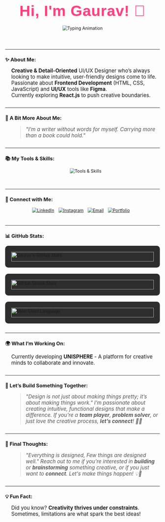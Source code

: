 <div style="text-align: center; margin-bottom: 30px;">
  <h1 style="font-family: 'Montserrat', sans-serif; color: #ff4081; font-size: 3.5em; letter-spacing: 1px; text-shadow: 2px 2px 5px rgba(0, 0, 0, 0.1); margin-bottom: 20px;">Hi, I'm Gaurav! 👋</h1>

  <!-- Typing Animation -->
  <img src="https://readme-typing-svg.demolab.com?font=Fira+Code&size=30&pause=1000&color=FF4081&width=435&lines=UI%2FUX+Designer;Frontend+Developer;Creative+Mind" alt="Typing Animation" style="margin-bottom: 30px;"/>
</div>

---

### ✨ **About Me**:
<div style="margin-bottom: 30px; text-align: left; margin-left: 20px;">
  <ul style="list-style-type: none; padding-left: 0; font-size: 1.2em;">
    <li><strong>Creative & Detail-Oriented</strong> UI/UX Designer who’s always looking to make intuitive, user-friendly designs come to life.</li>
    <li>Passionate about <strong>Frontend Development</strong> (HTML, CSS, JavaScript) and <strong>UI/UX</strong> tools like <strong>Figma</strong>.</li>
    <li>Currently exploring <strong>React.js</strong> to push creative boundaries.</li>
  </ul>
</div>

---

### 🎯 **A Bit More About Me**:
<div style="margin-bottom: 30px; text-align: left; margin-left: 20px;">
  <blockquote style="font-style: italic; color: #555; font-size: 1.2em;">
    "I’m a writer without words for myself. Carrying more than a book could hold."
  </blockquote>
</div>

---

### 📚 **My Tools & Skills**:
<div style="margin-bottom: 30px; text-align: left; margin-left: 20px;">
  <p align="center">
    <img src="https://skillicons.dev/icons?i=figma,html,css,js,react,git,python,java,c,c++,canva&perline=10&animation=true" alt="Tools & Skills" style="max-width: 80%; margin-bottom: 20px;"/>
  </p>
</div>

---

### 🔗 **Connect with Me**:
<div style="margin-bottom: 30px; text-align: center;">
  <p align="center">
    <a href="https://www.linkedin.com/in/gaurav-mishra-2668691b3/" target="_blank"><img src="https://img.shields.io/badge/LinkedIn-0A66C2?style=for-the-badge&logo=linkedin&logoColor=white" alt="LinkedIn" style="margin-right: 10px; margin-bottom: 10px;" /></a>
    <a href="https://www.instagram.com/_mishraagaurav/" target="_blank"><img src="https://img.shields.io/badge/Instagram-E4405F?style=for-the-badge&logo=instagram&logoColor=white" alt="Instagram" style="margin-right: 10px; margin-bottom: 10px;" /></a>
    <a href="mailto:gaurav84294372@gmail.com"><img src="https://img.shields.io/badge/Gmail-D14836?style=for-the-badge&logo=gmail&logoColor=white" alt="Email" style="margin-right: 10px; margin-bottom: 10px;" /></a>
    <a href="https://github.com/gauravMishra08/portfolio" target="_blank"><img src="https://img.shields.io/badge/Portfolio-FF4081?style=for-the-badge&logo=github&logoColor=white" alt="Portfolio" style="margin-right: 10px; margin-bottom: 10px;" /></a>
  </p>
</div>

---

### 📊 **GitHub Stats**:
<div style="display: flex; justify-content: space-between; margin-bottom: 30px; gap: 20px; flex-wrap: wrap;">
  <div style="flex: 1 1 30%; min-width: 280px; background-color: #2d2d2d; border-radius: 10px; padding: 20px;">
    <img src="https://github-readme-stats.vercel.app/api?username=gauravMishra08&show_icons=true&theme=radical&count_private=true" alt="Gaurav's GitHub Stats" width="100%" style="margin-bottom: 10px;"/>
  </div>
  <div style="flex: 1 1 30%; min-width: 280px; background-color: #2d2d2d; border-radius: 10px; padding: 20px;">
    <img src="https://github-readme-streak-stats.herokuapp.com/?user=gauravMishra08&theme=radical" alt="GitHub Streak Stats" width="100%" style="margin-bottom: 10px;"/>
  </div>
  <div style="flex: 1 1 30%; min-width: 280px; background-color: #2d2d2d; border-radius: 10px; padding: 20px;">
    <img src="https://github-readme-stats.vercel.app/api/top-langs/?username=gauravMishra08&layout=compact&theme=radical" alt="Most Used Language" width="100%" style="margin-bottom: 10px;"/>
  </div>
</div>

---

### 🌍 **What I’m Working On**:
<div style="margin-bottom: 30px; text-align: left; margin-left: 20px;">
  <p style="font-size: 1.2em;">Currently developing <strong>UNISPHERE</strong> - A platform for creative minds to collaborate and innovate.</p>
</div>

---

### 🚀 **Let’s Build Something Together**:
<div style="margin-bottom: 30px; text-align: left; margin-left: 20px;">
  <blockquote style="font-style: italic; color: #555; font-size: 1.2em;">
    "Design is not just about making things pretty; it’s about making things work."  
    I’m passionate about creating intuitive, functional designs that make a difference. If you’re a <strong>team player</strong>, <strong>problem solver</strong>, or just love the creative process, <strong>let’s connect</strong>! 🎨✨
  </blockquote>
</div>

---

### 🧠 **Final Thoughts**:
<div style="margin-bottom: 30px; text-align: left; margin-left: 20px;">
  <blockquote style="font-style: italic; color: #555; font-size: 1.2em;">
    "Everything is designed, Few things are designed well."
    Reach out to me if you're interested in <strong>building</strong> or <strong>brainstorming</strong> something creative, or if you just want to <strong>connect</strong>. Let's make things happen! 💡🚀
  </blockquote>
</div>

---

### 💡 **Fun Fact**:
<div style="margin-bottom: 30px; text-align: left; margin-left: 20px;">
  <p style="font-size: 1.2em;">Did you know? <strong>Creativity thrives under constraints</strong>. Sometimes, limitations are what spark the best ideas!</p>
</div>

